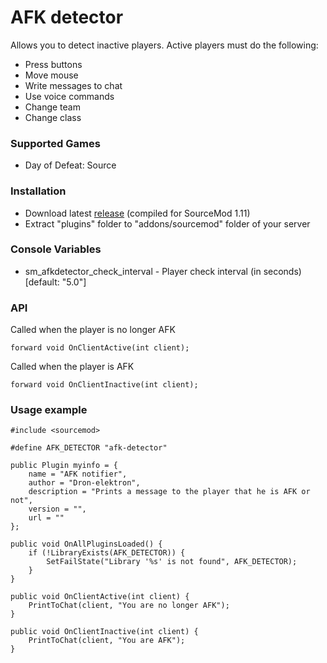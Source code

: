 # AFK detector

Allows you to detect inactive players. Active players must do the following:

* Press buttons
* Move mouse
* Write messages to chat
* Use voice commands
* Change team
* Change class

### Supported Games

* Day of Defeat: Source

### Installation

* Download latest [release](https://github.com/dronelektron/afk-detector/releases) (compiled for SourceMod 1.11)
* Extract "plugins" folder to "addons/sourcemod" folder of your server

### Console Variables

* sm_afkdetector_check_interval - Player check interval (in seconds) [default: "5.0"]

### API

Called when the player is no longer AFK

```
forward void OnClientActive(int client);
```

Called when the player is AFK

```
forward void OnClientInactive(int client);
```

### Usage example

```
#include <sourcemod>

#define AFK_DETECTOR "afk-detector"

public Plugin myinfo = {
    name = "AFK notifier",
    author = "Dron-elektron",
    description = "Prints a message to the player that he is AFK or not",
    version = "",
    url = ""
};

public void OnAllPluginsLoaded() {
    if (!LibraryExists(AFK_DETECTOR)) {
        SetFailState("Library '%s' is not found", AFK_DETECTOR);
    }
}

public void OnClientActive(int client) {
    PrintToChat(client, "You are no longer AFK");
}

public void OnClientInactive(int client) {
    PrintToChat(client, "You are AFK");
}
```
